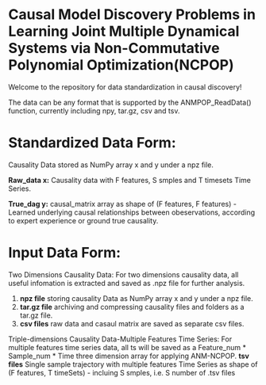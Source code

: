 # Causal Model Discovery Problems in Learning Joint Multiple Dynamical Systems via Non-Commutative Polynomial Optimization(NCPOP)

Welcome to the repository for data standardization in causal discovery!

The data can be any format that is supported by the ANMPOP_ReadData() function, currently including npy, tar.gz, csv and tsv.

# Standardized Data Form:
Causality Data stored as NumPy array x and y under a npz file.

**Raw_data x:**
Causality data with F features, S smples and T timesets Time Series.

**True_dag y:**
causal_matrix array as shape of (F features, F features) - Learned underlying causal relationships between obeservations, according to expert experience or ground true causality. 

# Input Data Form:
Two Dimensions Causality Data:
For two dimensions causality data, all useful infomation is extracted and saved as .npz file for further analysis.
1. **npz file**
storing causality Data as NumPy array x and y under a npz file.
3. **tar.gz file**
archiving and compressing causality files and folders as a tar.gz file.
5. **csv files**
raw data and casaul matrix are saved as separate csv files.
   
Triple-dimensions Causality Data-Multiple Features Time Series:
For multiple features time series data, all ts will be saved as a Feature_num * Sample_num * Time three dimension array for applying ANM-NCPOP.
**tsv files**
Single sample trajectory with multiple features Time Series as shape of (F features, T timeSets) - incluing S smples, i.e. S number of .tsv files

